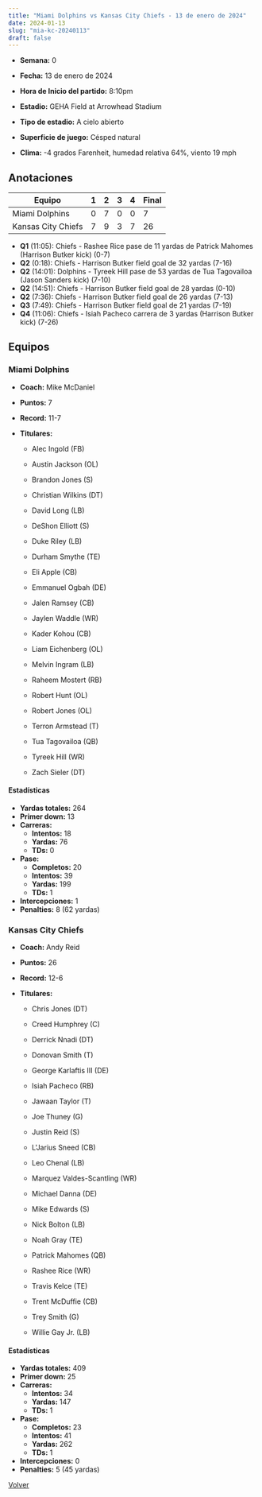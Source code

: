 ```yaml
---
title: "Miami Dolphins vs Kansas City Chiefs - 13 de enero de 2024"
date: 2024-01-13
slug: "mia-kc-20240113"
draft: false
---
```


* **Semana:** 0
* **Fecha:** 13 de enero de 2024

* **Hora de Inicio del partido:** 8:10pm
* **Estadio:** GEHA Field at Arrowhead Stadium
* **Tipo de estadio:** A cielo abierto
* **Superficie de juego:** Césped natural
* **Clima:** -4 grados Farenheit, humedad relativa 64%, viento 19 mph





## Anotaciones
| Equipo | 1 | 2 | 3 | 4 | Final |
|--------|---|---|---|---|-------|
| Miami Dolphins  | 0 | 7 | 0 | 0  | 7 |
| Kansas City Chiefs  | 7 | 9 | 3 | 7  | 26 |
* **Q1** (11:05): Chiefs - Rashee Rice pase de 11 yardas de Patrick Mahomes (Harrison Butker kick) (0-7)
* **Q2** (0:18): Chiefs - Harrison Butker field goal de 32 yardas (7-16)
* **Q2** (14:01): Dolphins - Tyreek Hill pase de 53 yardas de Tua Tagovailoa (Jason Sanders kick) (7-10)
* **Q2** (14:51): Chiefs - Harrison Butker field goal de 28 yardas (0-10)
* **Q2** (7:36): Chiefs - Harrison Butker field goal de 26 yardas (7-13)
* **Q3** (7:49): Chiefs - Harrison Butker field goal de 21 yardas (7-19)
* **Q4** (11:06): Chiefs - Isiah Pacheco carrera de 3 yardas (Harrison Butker kick) (7-26)


## Equipos


### Miami Dolphins
* **Coach:** Mike McDaniel
* **Puntos:** 7
* **Record:** 11-7
* **Titulares:** 

  * Alec Ingold (FB) 

  * Austin Jackson (OL) 

  * Brandon Jones (S) 

  * Christian Wilkins (DT) 

  * David Long (LB) 

  * DeShon Elliott (S) 

  * Duke Riley (LB) 

  * Durham Smythe (TE) 

  * Eli Apple (CB) 

  * Emmanuel Ogbah (DE) 

  * Jalen Ramsey (CB) 

  * Jaylen Waddle (WR) 

  * Kader Kohou (CB) 

  * Liam Eichenberg (OL) 

  * Melvin Ingram (LB) 

  * Raheem Mostert (RB) 

  * Robert Hunt (OL) 

  * Robert Jones (OL) 

  * Terron Armstead (T) 

  * Tua Tagovailoa (QB) 

  * Tyreek Hill (WR) 

  * Zach Sieler (DT) 

#### Estadísticas
* **Yardas totales:** 264
* **Primer down:** 13
* **Carreras:**
  * **Intentos:** 18
  * **Yardas:** 76
  * **TDs:** 0
* **Pase:**
  * **Completos:** 20
  * **Intentos:** 39
  * **Yardas:** 199
  * **TDs:** 1
* **Intercepciones:** 1
* **Penalties:** 8 (62 yardas)

### Kansas City Chiefs
* **Coach:** Andy Reid
* **Puntos:** 26
* **Record:** 12-6
* **Titulares:** 

  * Chris Jones (DT) 

  * Creed Humphrey (C) 

  * Derrick Nnadi (DT) 

  * Donovan Smith (T) 

  * George Karlaftis III (DE) 

  * Isiah Pacheco (RB) 

  * Jawaan Taylor (T) 

  * Joe Thuney (G) 

  * Justin Reid (S) 

  * L'Jarius Sneed (CB) 

  * Leo Chenal (LB) 

  * Marquez Valdes-Scantling (WR) 

  * Michael Danna (DE) 

  * Mike Edwards (S) 

  * Nick Bolton (LB) 

  * Noah Gray (TE) 

  * Patrick Mahomes (QB) 

  * Rashee Rice (WR) 

  * Travis Kelce (TE) 

  * Trent McDuffie (CB) 

  * Trey Smith (G) 

  * Willie Gay Jr. (LB) 

#### Estadísticas
* **Yardas totales:** 409
* **Primer down:** 25
* **Carreras:**
  * **Intentos:** 34
  * **Yardas:** 147
  * **TDs:** 1
* **Pase:**
  * **Completos:** 23
  * **Intentos:** 41
  * **Yardas:** 262
  * **TDs:** 1
* **Intercepciones:** 0
* **Penalties:** 5 (45 yardas)


[Volver](/historia/2023)
